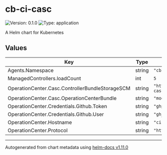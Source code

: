 # cb-ci-casc

![Version: 0.1.0](https://img.shields.io/badge/Version-0.1.0-informational?style=flat-square) ![Type: application](https://img.shields.io/badge/Type-application-informational?style=flat-square)

A Helm chart for Kubernetes

## Values

| Key | Type | Default | Description |
|-----|------|---------|-------------|
| Agents.Namespace | string | `"cbci-agents"` |  |
| ManagedControllers.loadCount | int | `5` |  |
| OperationCenter.Casc.ControllerBundleStorageSCM | string | `"https://github.com/carlosrodlop/cb-casc-controllers.git"` |  |
| OperationCenter.Casc.OperationCenterBundle | string | `"modern"` |  |
| OperationCenter.Credentials.Github.Token | string | `"ghp_xxxxxxxxxxxxxxxxxxxxExampleToken"` |  |
| OperationCenter.Credentials.Github.User | string | `"gh_ExampleUser"` |  |
| OperationCenter.Hostname | string | `"ci.example.com"` |  |
| OperationCenter.Protocol | string | `"https"` |  |

----------------------------------------------
Autogenerated from chart metadata using [helm-docs v1.11.0](https://github.com/norwoodj/helm-docs/releases/v1.11.0)

